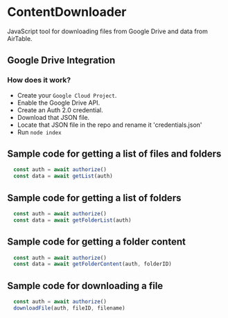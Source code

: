 # ContentDownloader

JavaScript tool for downloading files from Google Drive and data from AirTable.

## Google Drive Integration

### How does it work?

- Create your ```Google Cloud Project```.
- Enable the Google Drive API.
- Create an Auth 2.0 credential.
- Download that JSON file.
- Locate that JSON file in the repo and rename it 'credentials.json'
- Run ```node index```

## Sample code for getting a list of files and folders

```javascript
  const auth = await authorize()
  const data = await getList(auth)
```

## Sample code for getting a list of folders

```javascript
  const auth = await authorize()
  const data = await getFolderList(auth)
```

## Sample code for getting a folder content

```javascript
  const auth = await authorize()
  const data = await getFolderContent(auth, folderID)
```

## Sample code for downloading a file

```javascript
  const auth = await authorize()
  downloadFile(auth, fileID, filename)
```
